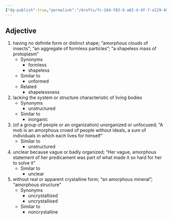 ```yaml
---
{"dg-publish":true,"permalink":"/drafts/fc-164-f83-9-a02-4-df-7-a129-48-f7-e87087-fc/","dgHomeLink":true,"dgPassFrontmatter":false}
---
```




## Adjective

1. having no definite form or distinct shape; “amorphous clouds of insects”; “an aggregate of formless particles”; “a shapeless mass of protoplasm”
	- Synonyms
		- formless
		- shapeless
	- Similar to
		- unformed
	- Related
		- shapelessness
2. lacking the system or structure characteristic of living bodies
	- Synonyms
		- unstructured
	- Similar to
		- inorganic
3. (of a group of people or an organization) unorganized or unfocused; “A mob is an amorphous crowd of people without ideals, a sum of individuals in which each lives for himself”
	- Similar to
		- unstructured
4. unclear because vague or badly organized; “Her vague, amorphous statement of her predicament was part of what made it so hard for her to solve it”
	- Similar to
		- unclear
5. without real or apparent crystalline form; “an amorphous mineral”; “amorphous structure”
	- Synonyms
		- uncrystallized
		- uncrystallised
	- Similar to
		- noncrystalline

